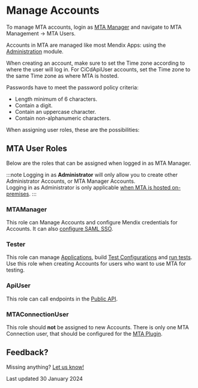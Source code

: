 # Manage Accounts

To manage MTA accounts, login as [MTA Manager](#mtamanager) and navigate to MTA Management -> MTA Users.

Accounts in MTA are managed like most Mendix Apps: using the [Administration](https://docs.mendix.com/appstore/modules/administration/) module. 

When creating an account, make sure to set the Time zone according to where the user will log in. For CiCdApiUser accounts, set the Time zone to the same Time zone as where MTA is hosted. 

Passwords have to meet the password policy criteria:
- Length minimum of 6 characters.
- Contain a digit.
- Contain an uppercase character.
- Contain non-alphanumeric characters.

When assigning user roles, these are the possibilities:

## MTA User Roles

Below are the roles that can be assigned when logged in as MTA Manager.

:::note
Logging in as **Administrator** will only allow you to create other Administrator Accounts, or MTA Manager Accounts. <br/>Logging in as Administrator is only applicable [when MTA is hosted on-premises](run-mta-on-premise).
:::

### MTAManager
This role can Manage Accounts and configure Mendix credentials for Accounts. It can also [configure SAML SSO](configure-mta-saml).

### Tester
This role can manage [Applications](../../../application), build [Test Configurations](../../../test-configuration) and [run tests](../../../test-run). Use this role when creating Accounts for users who want to use MTA for testing.

### ApiUser
This role can call endpoints in the [Public API](../../../api). 

### MTAConnectionUser
This role should **not** be assigned to new Accounts. There is only one MTA Connection user, that should be configured for the [MTA Plugin](../connect-mta/import-plugin#configuring-connection-user-in-mta).

## Feedback?
Missing anything? [Let us know!](mailto:support@menditect.com)

Last updated 30 January 2024